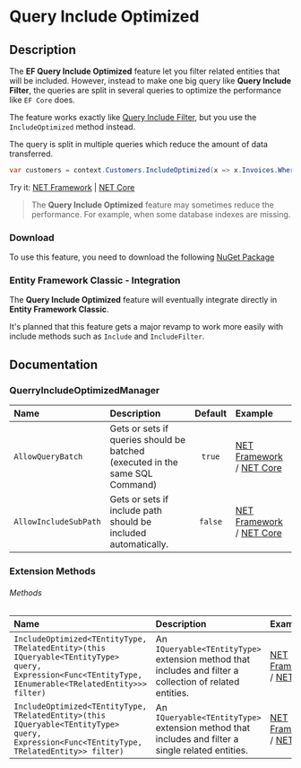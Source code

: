 # Query Include Optimized

## Description

The **EF Query Include Optimized** feature let you filter related entities that will be included. However, instead to make one big query like **Query Include Filter**, the queries are split in several queries to optimize the performance like `EF Core` does.

The feature works exactly like [Query Include Filter](/query-include-filter), but you use the `IncludeOptimized` method instead.

The query is split in multiple queries which reduce the amount of data transferred.

```csharp
var customers = context.Customers.IncludeOptimized(x => x.Invoices.Where(y => !y.IsSoftDeleted)).ToList();
```
Try it: [NET Framework](https://dotnetfiddle.net/K0gPht) | [NET Core](https://dotnetfiddle.net/SyGPU2)

> The **Query Include Optimized** feature may sometimes reduce the performance. For example, when some database indexes are missing.

### Download
To use this feature, you need to download the following [NuGet Package](https://www.nuget.org/packages/Z.EntityFramework.Plus.QueryIncludeOptimized.EFClassic/)

### Entity Framework Classic - Integration
The **Query Include Optimized** feature will eventually integrate directly in **Entity Framework Classic**.

It's planned that this feature gets a major revamp to work more easily with include methods such as `Include` and `IncludeFilter`.

## Documentation

### QuerryIncludeOptimizedManager

| Name | Description | Default | Example |
| :--- | :---------- | :-----: | :------ |
| `AllowQueryBatch` | Gets or sets if queries should be batched (executed in the same SQL Command) | `true` | [NET Framework](https://dotnetfiddle.net/TREjVl) / [NET Core](https://dotnetfiddle.net/flXpcw) |
| `AllowIncludeSubPath` | Gets or sets if include path should be included automatically. | `false` | [NET Framework](https://dotnetfiddle.net/DUD1Ar) / [NET Core](https://dotnetfiddle.net/KBcTlC) |

### Extension Methods

###### Methods
| Name | Description | Example |
| :--- | :---------- | :------ |
| `IncludeOptimized<TEntityType, TRelatedEntity>(this IQueryable<TEntityType> query, Expression<Func<TEntityType, IEnumerable<TRelatedEntity>>> filter)` | An `IQueryable<TEntityType>` extension method that includes and filter a collection of related entities. | [NET Framework](https://dotnetfiddle.net/rpw6Ip) / [NET Core](https://dotnetfiddle.net/2yKpjW) |
| `IncludeOptimized<TEntityType, TRelatedEntity>(this IQueryable<TEntityType> query, Expression<Func<TEntityType, TRelatedEntity>> filter)` | An `IQueryable<TEntityType>` extension method that includes and filter a single related entities. | [NET Framework](https://dotnetfiddle.net/jiHkDP) / [NET Core](https://dotnetfiddle.net/NRvEbN) |
